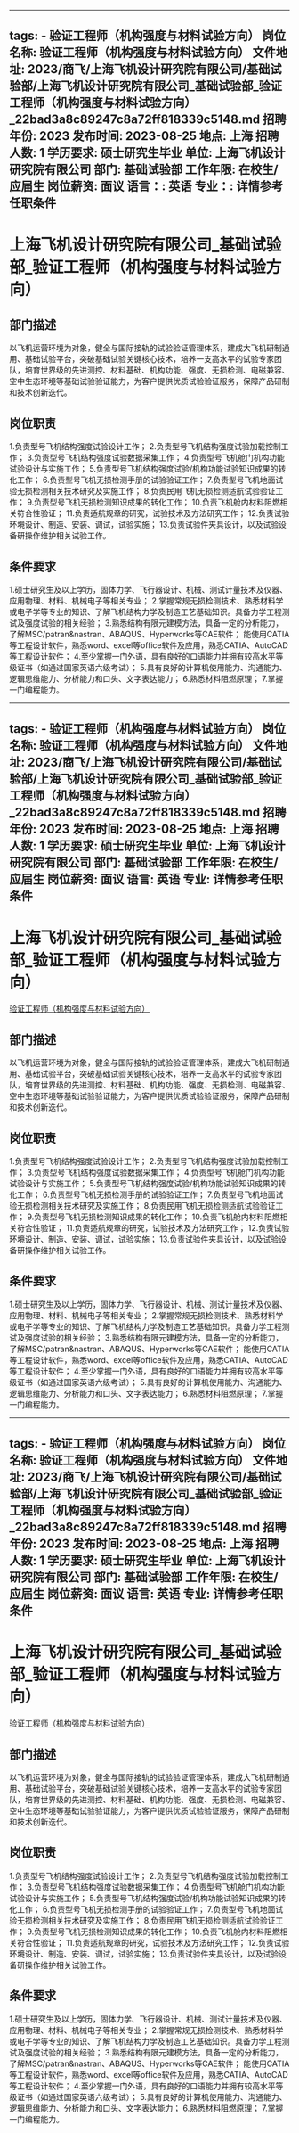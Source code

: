 
---
tags:
    - 验证工程师（机构强度与材料试验方向）
岗位名称: 验证工程师（机构强度与材料试验方向）
文件地址: 2023/商飞/上海飞机设计研究院有限公司/基础试验部/上海飞机设计研究院有限公司_基础试验部_验证工程师（机构强度与材料试验方向）_22bad3a8c89247c8a72ff818339c5148.md
招聘年份: 2023
发布时间: 2023-08-25
地点: 上海
招聘人数: 1
学历要求: 硕士研究生毕业
单位: 上海飞机设计研究院有限公司
部门: 基础试验部
工作年限: 在校生/应届生
岗位薪资: 面议
语言：: 英语
专业：: 详情参考任职条件
---

# 上海飞机设计研究院有限公司_基础试验部_验证工程师（机构强度与材料试验方向）

## 部门描述

以飞机运营环境为对象，健全与国际接轨的试验验证管理体系，建成大飞机研制通用、基础试验平台，突破基础试验关键核心技术，培养一支高水平的试验专家团队，培育世界级的先进测控、材料基础、机构功能、强度、无损检测、电磁兼容、空中生态环境等基础试验验证能力，为客户提供优质试验验证服务，保障产品研制和技术创新迭代。

## 岗位职责

1.负责型号飞机结构强度试验设计工作；
 2.负责型号飞机结构强度试验加载控制工作；
 3.负责型号飞机结构强度试验数据采集工作；
 4.负责型号飞机舱门机构功能试验设计与实施工作；
 5.负责型号飞机结构强度试验/机构功能试验知识成果的转化工作；
 6.负责型号飞机无损检测手册的试验验证工作；
 7.负责型号飞机地面试验无损检测相关技术研究及实施工作；
 8.负责民用飞机无损检测适航试验验证工作；
 9.负责型号飞机无损检测知识成果的转化工作；
 10.负责飞机舱内材料阻燃相关符合性验证；
 11.负责适航规章的研究，试验技术及方法研究工作；
 12.负责试验环境设计、制造、安装、调试，试验实施；
 13.负责试验件夹具设计，以及试验设备研操作维护相关试验工作。

 ## 条件要求

1.硕士研究生及以上学历，固体力学、飞行器设计、机械、测试计量技术及仪器、应用物理、材料、机械电子等相关专业；
 2.掌握常规无损检测技术、熟悉材料学或电子学等专业的知识、了解飞机结构力学及制造工艺基础知识。具备力学工程测试及强度试验的相关经验；
 3.熟悉结构有限元建模方法，具备一定的分析能力，了解MSC/patran&nastran、ABAQUS、Hyperworks等CAE软件；
能使用CATIA等工程设计软件，熟悉word、excel等office软件及应用，熟悉CATIA、AutoCAD等工程设计软件；
 4.至少掌握一门外语，具有良好的口语能力并拥有较高水平等级证书（如通过国家英语六级考试）；
 5.具有良好的计算机使用能力、沟通能力、逻辑思维能力、分析能力和口头、文字表达能力；
 6.熟悉材料阻燃原理；
 7.掌握一门编程能力。

---
tags:
    - 验证工程师（机构强度与材料试验方向）
岗位名称: 验证工程师（机构强度与材料试验方向）
文件地址: 2023/商飞/上海飞机设计研究院有限公司/基础试验部/上海飞机设计研究院有限公司_基础试验部_验证工程师（机构强度与材料试验方向）_22bad3a8c89247c8a72ff818339c5148.md
招聘年份: 2023
发布时间: 2023-08-25
地点: 上海
招聘人数: 1
学历要求: 硕士研究生毕业
单位: 上海飞机设计研究院有限公司
部门: 基础试验部
工作年限: 在校生/应届生
岗位薪资: 面议
语言: 英语
专业: 详情参考任职条件
---

# 上海飞机设计研究院有限公司_基础试验部_验证工程师（机构强度与材料试验方向）

[验证工程师（机构强度与材料试验方向）](http://zhaopin.comac.cc/zp/ct/out/position/positionDetail?planid=22bad3a8c89247c8a72ff818339c5148)

## 部门描述

以飞机运营环境为对象，健全与国际接轨的试验验证管理体系，建成大飞机研制通用、基础试验平台，突破基础试验关键核心技术，培养一支高水平的试验专家团队，培育世界级的先进测控、材料基础、机构功能、强度、无损检测、电磁兼容、空中生态环境等基础试验验证能力，为客户提供优质试验验证服务，保障产品研制和技术创新迭代。

## 岗位职责

1.负责型号飞机结构强度试验设计工作；
 2.负责型号飞机结构强度试验加载控制工作；
 3.负责型号飞机结构强度试验数据采集工作；
 4.负责型号飞机舱门机构功能试验设计与实施工作；
 5.负责型号飞机结构强度试验/机构功能试验知识成果的转化工作；
 6.负责型号飞机无损检测手册的试验验证工作；
 7.负责型号飞机地面试验无损检测相关技术研究及实施工作；
 8.负责民用飞机无损检测适航试验验证工作；
 9.负责型号飞机无损检测知识成果的转化工作；
 10.负责飞机舱内材料阻燃相关符合性验证；
 11.负责适航规章的研究，试验技术及方法研究工作；
 12.负责试验环境设计、制造、安装、调试，试验实施；
 13.负责试验件夹具设计，以及试验设备研操作维护相关试验工作。

 ## 条件要求

1.硕士研究生及以上学历，固体力学、飞行器设计、机械、测试计量技术及仪器、应用物理、材料、机械电子等相关专业；
 2.掌握常规无损检测技术、熟悉材料学或电子学等专业的知识、了解飞机结构力学及制造工艺基础知识。具备力学工程测试及强度试验的相关经验；
 3.熟悉结构有限元建模方法，具备一定的分析能力，了解MSC/patran&nastran、ABAQUS、Hyperworks等CAE软件；
能使用CATIA等工程设计软件，熟悉word、excel等office软件及应用，熟悉CATIA、AutoCAD等工程设计软件；
 4.至少掌握一门外语，具有良好的口语能力并拥有较高水平等级证书（如通过国家英语六级考试）；
 5.具有良好的计算机使用能力、沟通能力、逻辑思维能力、分析能力和口头、文字表达能力；
 6.熟悉材料阻燃原理；
 7.掌握一门编程能力。

---
tags:
    - 验证工程师（机构强度与材料试验方向）
岗位名称: 验证工程师（机构强度与材料试验方向）
文件地址: 2023/商飞/上海飞机设计研究院有限公司/基础试验部/上海飞机设计研究院有限公司_基础试验部_验证工程师（机构强度与材料试验方向）_22bad3a8c89247c8a72ff818339c5148.md
招聘年份: 2023
发布时间: 2023-08-25
地点: 上海
招聘人数: 1
学历要求: 硕士研究生毕业
单位: 上海飞机设计研究院有限公司
部门: 基础试验部
工作年限: 在校生/应届生
岗位薪资: 面议
语言: 英语
专业: 详情参考任职条件
---

# 上海飞机设计研究院有限公司_基础试验部_验证工程师（机构强度与材料试验方向）

[验证工程师（机构强度与材料试验方向）](http://zhaopin.comac.cc/zp/ct/out/position/positionDetail?planid=22bad3a8c89247c8a72ff818339c5148)


## 部门描述

以飞机运营环境为对象，健全与国际接轨的试验验证管理体系，建成大飞机研制通用、基础试验平台，突破基础试验关键核心技术，培养一支高水平的试验专家团队，培育世界级的先进测控、材料基础、机构功能、强度、无损检测、电磁兼容、空中生态环境等基础试验验证能力，为客户提供优质试验验证服务，保障产品研制和技术创新迭代。

## 岗位职责

1.负责型号飞机结构强度试验设计工作；
 2.负责型号飞机结构强度试验加载控制工作；
 3.负责型号飞机结构强度试验数据采集工作；
 4.负责型号飞机舱门机构功能试验设计与实施工作；
 5.负责型号飞机结构强度试验/机构功能试验知识成果的转化工作；
 6.负责型号飞机无损检测手册的试验验证工作；
 7.负责型号飞机地面试验无损检测相关技术研究及实施工作；
 8.负责民用飞机无损检测适航试验验证工作；
 9.负责型号飞机无损检测知识成果的转化工作；
 10.负责飞机舱内材料阻燃相关符合性验证；
 11.负责适航规章的研究，试验技术及方法研究工作；
 12.负责试验环境设计、制造、安装、调试，试验实施；
 13.负责试验件夹具设计，以及试验设备研操作维护相关试验工作。

 ## 条件要求

1.硕士研究生及以上学历，固体力学、飞行器设计、机械、测试计量技术及仪器、应用物理、材料、机械电子等相关专业；
 2.掌握常规无损检测技术、熟悉材料学或电子学等专业的知识、了解飞机结构力学及制造工艺基础知识。具备力学工程测试及强度试验的相关经验；
 3.熟悉结构有限元建模方法，具备一定的分析能力，了解MSC/patran&nastran、ABAQUS、Hyperworks等CAE软件；
能使用CATIA等工程设计软件，熟悉word、excel等office软件及应用，熟悉CATIA、AutoCAD等工程设计软件；
 4.至少掌握一门外语，具有良好的口语能力并拥有较高水平等级证书（如通过国家英语六级考试）；
 5.具有良好的计算机使用能力、沟通能力、逻辑思维能力、分析能力和口头、文字表达能力；
 6.熟悉材料阻燃原理；
 7.掌握一门编程能力。
